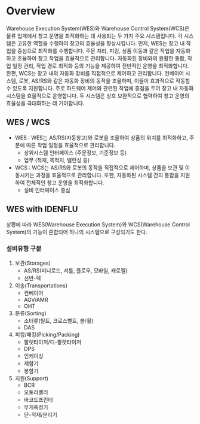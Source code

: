 # Overview

Warehouse Execution System(WES)와 Warehouse Control System(WCS)은 물류 업계에서 창고 운영을 최적화하는 데 사용되는 두 가지 주요 시스템입니다. 각 시스템은 고유한 역할을 수행하여 창고의 효율성을 향상시킵니다.
먼저, WES는 창고 내 작업을 중심으로 최적화를 수행합니다. 주문 처리, 피킹, 상품 이동과 같은 작업을 자동화하고 조율하여 창고 작업을 효율적으로 관리합니다. 자동화된 장비와의 원활한 통합, 작업 일정 관리, 작업 경로 최적화 등의 기능을 제공하여 전반적인 운영을 최적화합니다.
한편, WCS는 창고 내의 자동화 장비를 직접적으로 제어하고 관리합니다. 컨베이어 시스템, 로봇, AS/RS와 같은 자동화 장비의 동작을 조율하며, 이들이 효과적으로 작동할 수 있도록 지원합니다. 주로 하드웨어 제어와 관련된 작업에 중점을 두어 창고 내 자동화 시스템을 효율적으로 운영합니다.
두 시스템은 상호 보완적으로 협력하여 창고 운영의 효율성을 극대화하는 데 기여합니다.

## WES / WCS
- WES : WES는 AS/RS(자동창고)와 로봇을 조율하여 상품의 위치를 최적화하고, 주문에 따른 작업 일정을 효율적으로 관리합니다.
   - 상위시스템 인터페이스 (주문정보, 기준정보 등)
   - 업무 (적재, 목적지, 밸런싱 등)
- WCS : WCS는 AS/RS와 로봇의 동작을 직접적으로 제어하며, 상품을 보관 및 이동시키는 과정을 효율적으로 관리합니다. 또한, 자동화된 시스템 간의 통합을 지원하여 전체적인 창고 운영을 최적화합니다.
  - 설비 인터페이스 중심

## WES with IDENFLU
상황에 따라 WES(Warehouse Execution System)와 WCS(Warehouse Control System)의 기능이 혼합되어 하나의 시스템으로 구성되기도 한다.

### 설비유형 구분
1. 보관(Storages)
   - AS/RS(미니로드, 셔틀, 플로우, 모바일, 캐로젤)
   - 선반-렉
1. 이송(Transportations)
    - 컨베이어
    - AGV/AMR
    - OHT
1. 분류(Sorting)
   - 소터류(틸트, 크로스벨트, 볼/휠)
   - DAS
1. 피킹/패킹(Picking/Packing)
   - 팔렛타이저/디-팔렛타이저
   - DPS
   - 인케이싱
   - 제함기
   - 봉함기
1. 지원(Support)
   - BCR
   - 오토라벨러
   - 바코드프린터
   - 무게측정기
   - 단-적재/분리기